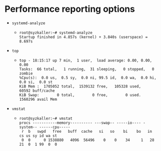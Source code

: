 # Performance reporting options

- `systemd-analyze`
  - ```
    root@syzkaller:~# systemd-analyze
    Startup finished in 4.857s (kernel) + 3.840s (userspace) = 8.697s
    ```

- `top`
  - ```
    top - 18:15:17 up 7 min,  1 user,  load average: 0.00, 0.00, 0.00
    Tasks:  66 total,   1 running,  31 sleeping,   0 stopped,   0 zombie
    %Cpu(s):  0.0 us,  0.5 sy,  0.0 ni, 99.5 id,  0.0 wa,  0.0 hi,  0.0 si,  0.0 st
    KiB Mem :  1705052 total,  1539132 free,   105328 used,    60592 buff/cache
    KiB Swap:        0 total,        0 free,        0 used.  1560296 avail Mem
    ```

- `vmstat`
  - ```
    root@syzkaller:~# vmstat
    procs -----------memory---------- ---swap-- -----io---- -system-- ------cpu-----
     r  b   swpd   free   buff  cache   si   so    bi    bo   in   cs us sy id wa st
     0  0      0 1538880   4096  56496    0    0    34     1   28   21  0  1 99  0  0
    ```
